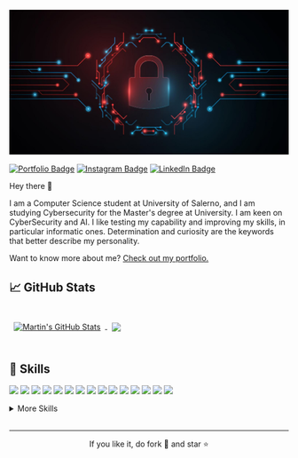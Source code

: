 [![Alberto's GitHub Banner](./assets/cybersec.jpg)](https://alberto-00.github.io/)

[![Portfolio Badge](https://img.shields.io/badge/Portfolio-Profile-informational?style=flat&logo=portfolio&logoColor=white&color=1CA2F1)](https://alberto-00.github.io/)
[![Instagram Badge](https://img.shields.io/badge/Intagram-Profile-informational?style=flat&logo=instagram&logoColor=white&color=1CA2F1)](https://www.instagram.com/alberto_montefusco_/)
[![LinkedIn Badge](https://img.shields.io/badge/LinkedIn-Profile-informational?style=flat&logo=linkedin&logoColor=white&color=1CA2F1)](https://www.linkedin.com/in/alberto-montefusco)

Hey there 👋

I am a Computer Science student at University of Salerno, and I am studying Cybersecurity for the Master's degree at University. I am keen on CyberSecurity and AI. I like testing my capability and improving my skills, in particular informatic ones. Determination and curiosity are the keywords that better describe my personality. 

Want to know more about me? [Check out my portfolio.](https://alberto-00.github.io/)


## &#x1f4c8; GitHub Stats

<br>

<a href="https://github.com/Alberto-00">
  <img align="center" style="margin:0.5rem" src="https://github-readme-stats-alberto-00.vercel.app/api?username=Alberto-00&show_icons=true&line_height=27&count_private=true&title_color=539bf5&text_color=c9cacc&icon_color=539bf5&bg_color=ffffff00" alt="Martin's GitHub Stats" />
</a>

<a href="https://github.com/Alberto-00">
  <img align="center" style="margin:0.5rem" src="https://github-readme-stats-alberto-00.vercel.app/api/top-langs/?username=Alberto-00&layout=compact&langs_count=10&hide=html,css,processing,fortran,shell,powershell,smarty,forth&title_color=539bf5&text_color=c9cacc&icon_color=539bf5&bg_color=ffffff00" />
</a>

<br>
<br>

## 💼 Skills
![](https://img.shields.io/badge/Code-Truffle-informational?style=flat&logo=Truffle&logoColor=white&color=539bf5)
![](https://img.shields.io/badge/Code-Web3j-informational?style=flat&logo=web3j&logoColor=white&color=539bf5)
![](https://img.shields.io/badge/Code-Web3js-informational?style=flat&logo=web3js&logoColor=white&color=539bf5)
![](https://img.shields.io/badge/Code-Solidity-informational?style=flat&logo=solidity&logoColor=white&color=539bf5)
![](https://img.shields.io/badge/Code-Go-informational?style=flat&logo=go&logoColor=white&color=539bf5)
![](https://img.shields.io/badge/Code-Haskell-informational?style=flat&logo=haskell&logoColor=white&color=539bf5)
![](https://img.shields.io/badge/Code-Python-informational?style=flat&logo=python&logoColor=white&color=539bf5)
![](https://img.shields.io/badge/Code-MicroPython-informational?style=flat&logo=MicroPython&logoColor=white&color=539bf5)
![](https://img.shields.io/badge/Code-C-informational?style=flat&logo=c&logoColor=white&color=539bf5)
![](https://img.shields.io/badge/Code-C++-informational?style=flat&logo=c++&logoColor=white&color=539bf5)
![](https://img.shields.io/badge/Code-JavaScript-informational?style=flat&logo=JavaScript&logoColor=white&color=539bf5)
![](https://img.shields.io/badge/Code-Java-informational?style=flat&logo=Java&logoColor=white&color=539bf5)
![](https://img.shields.io/badge/Code-JavaEE-informational?style=flat&logo=JavaEE&logoColor=white&color=539bf5)
![](https://img.shields.io/badge/Code-SpringBoot-informational?style=flat&logo=Spring&logoColor=white&color=539bf5)
![](https://img.shields.io/badge/Code-MySQL-informational?style=flat&logo=MySQL&logoColor=white&color=539bf5)

<details>
<summary>More Skills</summary>
<br>

![](https://img.shields.io/badge/IoT-Lightweight_cryptography-informational?style=flat&logo=Lightweight_cryptography&logoColor=white&color=539bf5)
![](https://img.shields.io/badge/IoT-TEE-informational?style=flat&logo=TEE&logoColor=white&color=539bf5)
![](https://img.shields.io/badge/IoT-Arduino-informational?style=flat&logo=Arduino&logoColor=white&color=539bf5)
![](https://img.shields.io/badge/IoT-Exploit_SPI,I2C,UART-informational?style=flat&logo=Exploit_SPI,I2C,UART&logoColor=white&color=539bf5)
![](https://img.shields.io/badge/IoT-PUF-informational?style=flat&logo=PUF&logoColor=white&color=539bf5)

<br>

![](https://img.shields.io/badge/Cryptography-DES-informational?style=flat&logo=DES&logoColor=white&color=539bf5)
![](https://img.shields.io/badge/Cryptography-AES-informational?style=flat&logo=AES&logoColor=white&color=539bf5)
![](https://img.shields.io/badge/Cryptography-RSA-informational?style=flat&logo=RSA&logoColor=white&color=539bf5)
![](https://img.shields.io/badge/Cryptography-MAC-informational?style=flat&logo=MAC&logoColor=white&color=539bf5)
![](https://img.shields.io/badge/Cryptography-HMAC-informational?style=flat&logo=HMAC&logoColor=white&color=539bf5)
![](https://img.shields.io/badge/Cryptography-Hashing-informational?style=flat&logo=Hashing&logoColor=white&color=539bf5)
![](https://img.shields.io/badge/Cryptography-Digital_Signatures-informational?style=flat&logo=Digital_Signatures&logoColor=white&color=539bf5)

<br>

![](https://img.shields.io/badge/Tools-Ganache-informational?style=flat&logo=ganache&logoColor=white&color=539bf5)
![](https://img.shields.io/badge/Tools-Ethereum-informational?style=flat&logo=ethereum&logoColor=white&color=539bf5)
![](https://img.shields.io/badge/Tools-Hyperledger-informational?style=flat&logo=hyperledger&logoColor=white&color=539bf5)
![](https://img.shields.io/badge/Tools-Cardano-informational?style=flat&logo=cardano&logoColor=white&color=539bf5)
![](https://img.shields.io/badge/Tools-Docker-informational?style=flat&logo=docker&logoColor=white&color=539bf5)
![](https://img.shields.io/badge/Tools-NPM-informational?style=flat&logo=npm&logoColor=white&color=539bf5)
![](https://img.shields.io/badge/Tools-Postman-informational?style=flat&logo=Postman&logoColor=white&color=539bf5)
![](https://img.shields.io/badge/Tools-GitHub-informational?style=flat&logo=GitHub&logoColor=white&color=539bf5)
![](https://img.shields.io/badge/Tools-GitLab-informational?style=flat&logo=GitLab&logoColor=white&color=539bf5)
![](https://img.shields.io/badge/Tools-IntelliJ_IDEA-informational?style=flat&logo=IntelliJ_IDEA&logoColor=white&color=539bf5)
![](https://img.shields.io/badge/Tools-Pycharm-informational?style=flat&logo=Pycharm&logoColor=white&color=539bf5)
![](https://img.shields.io/badge/Tools-CLion-informational?style=flat&logo=CLion&logoColor=white&color=539bf5)
![](https://img.shields.io/badge/Tools-VScode-informational?style=flat&logo=VScode&logoColor=white&color=539bf5)
![](https://img.shields.io/badge/Tools-VmWare-informational?style=flat&logo=VmWare&logoColor=white&color=539bf5)



</details>
<br>
<hr>
<p align="center">If you like it, do fork 🍴 and star ⭐</p>
